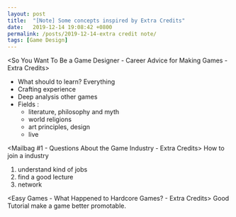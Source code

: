 ```yaml
---
layout: post
title:  "[Note] Some concepts inspired by Extra Credits"
date:   2019-12-14 19:08:42 +0800
permalink: /posts/2019-12-14-extra credit note/
tags: [Game Design]
---
```




<So You Want To Be a Game Designer - Career Advice for Making Games - Extra Credits>
* What should to learn? Everything
* Crafting experience
* Deep analysis other games
* Fields :
  * literature, philosophy and myth
  * world religions
  * art principles, design
  * live

<Mailbag #1 - Questions About the Game Industry - Extra Credits>
How to join a industry

1. understand kind of jobs
2. find a good lecture
3. network


<Easy Games - What Happened to Hardcore Games? - Extra Credits>
Good Tutorial make a game better promotable.






